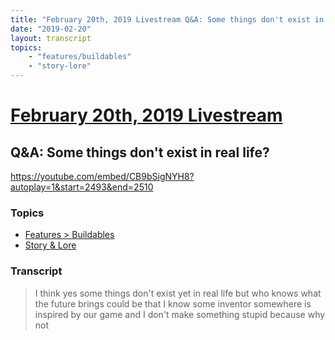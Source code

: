 ```yaml
---
title: "February 20th, 2019 Livestream Q&A: Some things don't exist in real life?"
date: "2019-02-20"
layout: transcript
topics:
    - "features/buildables"
    - "story-lore"
---
```

# [February 20th, 2019 Livestream](../2019-02-20.md)
## Q&A: Some things don't exist in real life?
https://youtube.com/embed/CB9bSigNYH8?autoplay=1&start=2493&end=2510

### Topics
* [Features > Buildables](../topics/features/buildables.md)
* [Story & Lore](../topics/story-lore.md)

### Transcript

> I think yes some things don't exist yet in real life but who knows what the future brings could be that I know some inventor somewhere is inspired by our game and I don't make something stupid because why not
